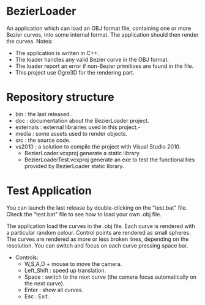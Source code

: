 BezierLoader
============
An application which can load an OBJ format file, containing one or more Bezier curves, into some internal format. 
The application should then render the curves.
Notes:
- The application is written in C++.
- The loader handles any valid Bezier curve in the OBJ format.
- The loader report an error if non-Bezier primitives are found in the file.
- This project use Ogre3D for the rendering part.

Repository structure
============
- bin : the last released.
- doc : documentation about the BezierLoader project.
- externals : external librairies used in this project.-
- media : some assets used to render objects.
- src : the source code.
- vs2010 : a solution to compile the project with Visual Studio 2010.
	- BezierLoader.vcxproj generate a static library
	- BezierLoaderTest.vcxproj generate an exe to test the functionalities provided by BezierLoader static library.
	
Test Application
============
You can launch the last release by double-clicking on the "test.bat" file.
Check the "test.bat" file to see how to load your own .obj file.
	
The application load the curves in the .obj file.
Each curve is rendered with a particular random colour.
Control points are rendered as small spheres.
The curves are rendered as more or less broken lines, depending on the resolution. 
You can switch and focus on each curve pressing space bar.

- Controls:
	- W,S,A,D + mouse to move the camera.
	- Left_Shift : speed up translation.		
	- Space : switch to the next curve (the camera focus automatically on the next curve).
	- Enter : show all curves.
	- Esc : Exit.
